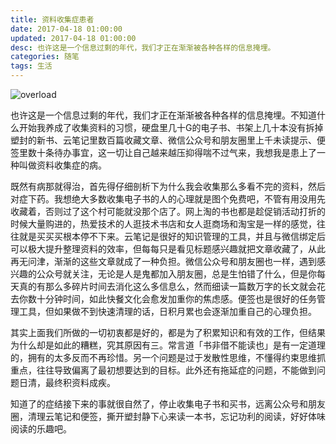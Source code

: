```yaml
---
title: 资料收集症患者
date: 2017-04-18 01:00:00
updated: 2017-04-18 01:00:00
desc: 也许这是一个信息过剩的年代，我们才正在渐渐被各种各样的信息掩埋。
categories: 随笔
tags: 生活
---
```


![overload](/images/overload.jpg)

也许这是一个信息过剩的年代，我们才正在渐渐被各种各样的信息掩埋。不知道什么开始我养成了收集资料的习惯，硬盘里几十G的电子书、书架上几十本没有拆掉塑封的新书、云笔记里数百篇收藏文章、微信公众号和朋友圈里上千未读提示、便签里数十条待办事宜，这一切让自己越来越压抑得喘不过气来，我想我是患上了一种叫做资料收集症的病。

<!--more-->

既然有病那就得治，首先得仔细剖析下为什么我会收集那么多看不完的资料，然后对症下药。我想绝大多数收集电子书的人的心理就是图个免费吧，不管有用没用先收藏着，否则过了这个村可能就没那个店了。网上淘的书也都是趁促销活动打折的时候大量购进的，热爱技术的人逛技术书店和女人逛商场和淘宝是一样的感觉，往往就是买买买根本停不下来。云笔记是很好的知识管理的工具，并且与微信绑定后可以极大提升整理资料的效率，但每每只是看见标题感兴趣就把文章收藏了，从此再无问津，渐渐的这些文章就成了一种负担。微信公众号和朋友圈也一样，遇到感兴趣的公众号就关注，无论是人是鬼都加入朋友圈，总是生怕错了什么，但是你每天真的有那么多碎片时间去消化这么多信息么，然而细读一篇数万字的长文就会花去你数十分钟时间，如此快餐文化会愈发加重你的焦虑感。便签也是很好的任务管理工具，但如果做不到快速清理的话，日积月累也会逐渐加重自己的心理负担。

其实上面我们所做的一切初衷都是好的，都是为了积累知识和有效的工作，但结果为什么却是如此的糟糕，究其原因有三。常言道「书非借不能读也」是有一定道理的，拥有的太多反而不再珍惜。另一个问题是过于发散性思维，不懂得约束思维抓重点，往往导致偏离了最初想要达到的目标。此外还有拖延症的问题，不能做到问题日清，最终积资料成疾。

知道了的症结接下来的事就很自然了，停止收集电子书和买书，远离公众号和朋友圈，清理云笔记和便签，撕开塑封静下心来读一本书，忘记功利的阅读，好好体味阅读的乐趣吧。